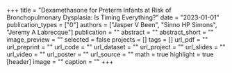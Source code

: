 +++
title = "Dexamethasone for Preterm Infants at Risk of Bronchopulmonary Dysplasia: Is Timing Everything?"
date = "2023-01-01"
publication_types = ["0"]
authors = ["Jasper V Been", "Sinno HP Simons", "Jeremy A Labrecque"]
publication = ""
abstract = ""
abstract_short = ""
image_preview = ""
selected = false
projects = []
tags = []
url_pdf = ""
url_preprint = ""
url_code = ""
url_dataset = ""
url_project = ""
url_slides = ""
url_video = ""
url_poster = ""
url_source = ""
math = true
highlight = true
[header]
image = ""
caption = ""
+++
